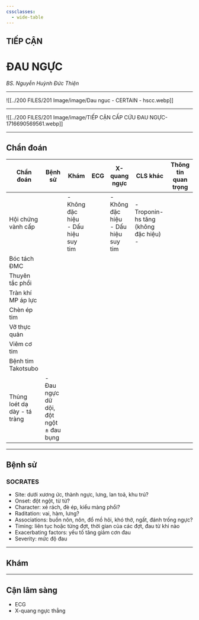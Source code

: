 ```yaml
---
cssclasses:
  - wide-table
---
```

## TIẾP CẬN
# ĐAU NGỰC

*BS. Nguyễn Huỳnh Đức Thiện*

---
![[../200 FILES/201 Image/image/Dau nguc - CERTAIN - hscc.webp]]

---
![[../200 FILES/201 Image/image/TIẾP CẬN CẤP CỨU ĐAU NGỰC-1716690569561.webp]] 

---
## Chẩn đoán
| Chẩn đoán                    | Bệnh sử                                | Khám                                   | ECG | X-quang ngực                           | CLS khác                                 | Thông tin quan trọng |
| ---------------------------- | -------------------------------------- | -------------------------------------- | --- | -------------------------------------- | ---------------------------------------- | -------------------- |
| Hội chứng vành cấp           |                                        | - Không đặc hiệu<br>- Dấu hiệu suy tim |     | - Không đặc hiệu<br>- Dấu hiệu suy tim | - Troponin-hs tăng (không đặc hiệu)<br>- |                      |
| Bóc tách ĐMC                 |                                        |                                        |     |                                        |                                          |                      |
| Thuyên tắc phổi              |                                        |                                        |     |                                        |                                          |                      |
| Tràn khí MP áp lực           |                                        |                                        |     |                                        |                                          |                      |
| Chèn ép tim                  |                                        |                                        |     |                                        |                                          |                      |
| Vỡ thực quản                 |                                        |                                        |     |                                        |                                          |                      |
| Viêm cơ tim                  |                                        |                                        |     |                                        |                                          |                      |
| Bệnh tim Takotsubo           |                                        |                                        |     |                                        |                                          |                      |
| Thủng loét dạ dày - tá tràng | - Đau ngực dữ dội, đột ngột ± đau bụng |                                        |     |                                        |                                          |                      |

---
## Bệnh sử
### SOCRATES
- Site: dưới xương ức, thành ngực, lưng, lan toả, khu trú?
- Onset: đột ngột, từ từ?
- Character: xé rách, đè ép, kiểu màng phổi? 
- Raditation: vai, hàm, lưng?
- Associations: buồn nôn, nôn, đổ mồ hôi, khó thở, ngất, đánh trống ngực?
- Timing: liên tục hoặc từng đợt, thời gian của các đợt, đau từ khi nào
- Exacerbating factors: yếu tố tăng giảm cơn đau
- Severity: mức độ đau

---

## Khám

---

## Cận lâm sàng
- ECG
- X-quang ngực thẳng